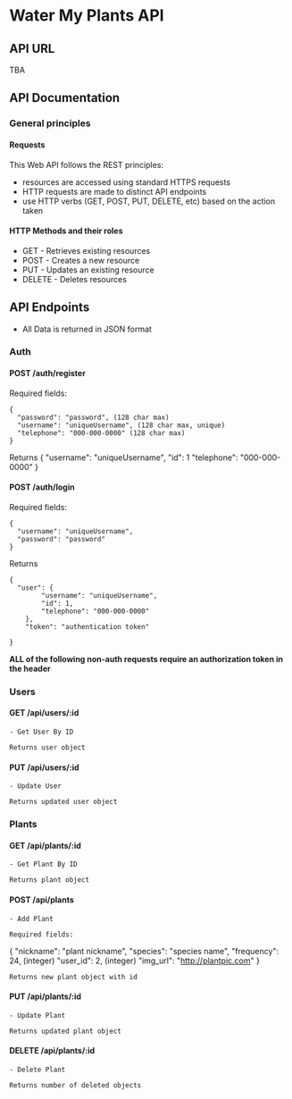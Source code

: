 # Water My Plants API

## API URL

TBA

## API Documentation

### General principles

#### Requests
This Web API follows the REST principles:
- resources are accessed using standard HTTPS requests
- HTTP requests are made to distinct API endpoints
- use HTTP verbs (GET, POST, PUT, DELETE, etc) based on the action taken

#### HTTP Methods and their roles
- GET - Retrieves existing resources
- POST - Creates a new resource
- PUT - Updates an existing resource
- DELETE - Deletes resources

## API Endpoints
- All Data is returned in JSON format

### Auth
#### POST /auth/register
Required fields:
```
{ 
  "password": "password", (128 char max)
  "username": "uniqueUsername", (128 char max, unique)
  "telephone": "000-000-0000" (128 char max)
}
```
Returns 
  {
    "username": "uniqueUsername",
    "id": 1
    "telephone": "000-000-0000"
  }

#### POST /auth/login
Required fields:
```
{
  "username": "uniqueUsername",
  "password": "password"
}
```
Returns 
```
{
  "user": {
        "username": "uniqueUsername",
        "id": 1,
        "telephone": "000-000-0000"
    },
    "token": "authentication token"

}
```

**ALL of the following non-auth requests require an authorization token in the header**

### Users
#### GET /api/users/:id
```
- Get User By ID

Returns user object
```
#### PUT /api/users/:id
```
- Update User 

Returns updated user object
```
### Plants

#### GET /api/plants/:id
```
- Get Plant By ID

Returns plant object
```
#### POST /api/plants
```
- Add Plant

Required fields:
```
{ 
  "nickname": "plant nickname",
  "species": "species name",
  "frequency": 24, (integer)
  "user_id": 2, (integer)
  "img_url": "http://plantpic.com"
}
```
Returns new plant object with id
```
#### PUT /api/plants/:id
```
- Update Plant

Returns updated plant object
```
#### DELETE /api/plants/:id
```
- Delete Plant

Returns number of deleted objects
```
